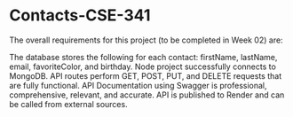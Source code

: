 # Contacts-CSE-341
The overall requirements for this project (to be completed in Week 02) are:

The database stores the following for each contact: firstName, lastName, email, favoriteColor, and birthday.
Node project successfully connects to MongoDB.
API routes perform GET, POST, PUT, and DELETE requests that are fully functional.
API Documentation using Swagger is professional, comprehensive, relevant, and accurate.
API is published to Render and can be called from external sources.
